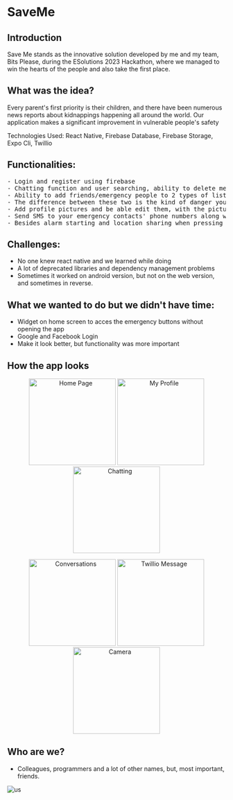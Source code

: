 # SaveMe



## Introduction
   Save Me stands as the innovative solution developed by me and my team, Bits Please, during the ESolutions 2023 Hackathon, where we managed to win the hearts of the people and also take the first place.

## What was the idea?
 Every parent's first priority is their children, and there have been numerous news reports about kidnappings happening all around the world. Our application makes a significant improvement in vulnerable people's safety

Technologies Used: React Native, Firebase Database, Firebase Storage, Expo Cli, Twillio

## Functionalities:

<pre>
- Login and register using firebase 
- Chatting function and user searching, ability to delete messages and send emojis
- Ability to add friends/emergency people to 2 types of lists - emergency loud and emergency silent.
- The difference between these two is the kind of danger you are in. If you are in the subway or a public place, then emergency loud starts a very loud alarm so everyone knows that you are in danger. But if you are already kidnapped and want to send your location to your contacts, you might not want the kidnapper to hear that, so here comes the emergency silent list.
- Add profile pictures and be able edit them, with the pictures stored in the cloud.
- Send SMS to your emergency contacts' phone numbers along with a link to your location (opens Google Maps with a link to your current location). Your location is sent every 5 minutes to your contacts so that they can trace the direction you are going, similar to live location sharing.
- Besides alarm starting and location sharing when pressing the emergency button, your phone starts both the back camera and front camera and starts taking pictures every 2 seconds, uploading them to the cloud so that your friends can access those pictures and give the photos to the police to find the attacker faster.
</pre>

## Challenges:
- No one knew react native and we learned while doing
- A lot of deprecated libraries and dependency management problems
- Sometimes it worked on android version, but not on the web version, and sometimes in reverse.

## What we wanted to do but we didn't have time:

- Widget on home screen to acces the emergency buttons without opening the app
- Google and Facebook Login
- Make it look better, but functionality was more important


## How the app looks

<p align="center">
  <img src="https://github.com/chelceacalin/SaveMe/assets/76866499/9c17c82e-8210-4d54-94f6-92e52f6b20fa" width="200" alt="Home Page">
  <img src="https://github.com/chelceacalin/SaveMe/assets/76866499/eb6f7344-2332-4566-9082-85cedc44957b" width="200" alt="My Profile">
  <img src="https://github.com/chelceacalin/SaveMe/assets/76866499/e933b03c-d9c6-4b2d-aff6-86dfb63c5ab2" width="200" alt="Chatting">
</p>
<p align="center">
  <img src="https://github.com/chelceacalin/SaveMe/assets/76866499/f2b3b131-134b-4284-b474-da29da0b5c40" width="200" alt="Conversations">
  <img src="https://github.com/chelceacalin/SaveMe/assets/76866499/1e64ced9-9b45-41c1-9d92-903e3f3e4152" width="200" alt="Twillio Message">
  <img src="https://github.com/chelceacalin/SaveMe/assets/76866499/9f42704a-e96d-4058-a447-56d9aaed3da8" width="200" alt="Camera">
</p>

## Who are we?
- Colleagues, programmers and a lot of other names, but, most important, friends.

![us](https://github.com/chelceacalin/SaveMe/assets/76866499/cb30dfeb-3bfe-49a0-b026-2a14de0ce8dc)




